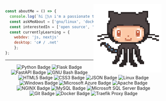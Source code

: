 <img align='right' src="https://raw.githubusercontent.com/iCharlesZ/FigureBed/master/img/octocat.gif" width="220">

```JavaScript
const aboutMe = () => {
  console.log(`hi 👋\n i'm a passionate tech enthusiast from germany.`);
  const askMeAbout = ['gnu/linux', 'docker', 'servers \& networks'];
  const interestedIn = ['open source', 'containerization', 'webdev', 'self-hosting']; 
  const currentlyLearning = {
    webdev: 'js, nextjs'
    desktop: 'c# / .net'
    };
};
```

---

<p align=center>
  <img src="https://img.shields.io/badge/Python-3776AB?logo=python&logoColor=fff&style=for-the-badge" alt="Python Badge">
  <img src="https://img.shields.io/badge/Flask-000?logo=flask&logoColor=fff&style=for-the-badge" alt="Flask Badge">
  <img src="https://img.shields.io/badge/FastAPI-009688?logo=fastapi&logoColor=fff&style=for-the-badge" alt="FastAPI Badge">
  <img src="https://img.shields.io/badge/GNU%20Bash-4EAA25?logo=gnubash&logoColor=fff&style=for-the-badge" alt="GNU Bash Badge">
  <img src="https://img.shields.io/badge/HTML5-E34F26?logo=html5&logoColor=fff&style=for-the-badge" alt="HTML5 Badge">
  <img src="https://img.shields.io/badge/CSS3-1572B6?logo=css3&logoColor=fff&style=for-the-badge" alt="CSS3 Badge">
  <img src="https://img.shields.io/badge/JSON-000?logo=json&logoColor=fff&style=for-the-badge" alt="JSON Badge">
  <img src="https://img.shields.io/badge/Linux-FCC624?logo=linux&logoColor=000&style=for-the-badge" alt="Linux Badge">
  <img src="https://img.shields.io/badge/Windows_Server-0078D6?logo=windows&logoColor=fff&style=for-the-badge" alt="Windows Badge">
  <img src="https://img.shields.io/badge/Microsoft%20Azure-0078D4?logo=microsoftazure&logoColor=fff&style=for-the-badge" alt="Microsoft Azure Badge">
  <img src="https://img.shields.io/badge/Apache-D22128?logo=apache&logoColor=fff&style=for-the-badge" alt="Apache Badge">
  <img src="https://img.shields.io/badge/NGINX-009639?logo=nginx&logoColor=fff&style=for-the-badge" alt="NGINX Badge">
  <img src="https://img.shields.io/badge/MySQL-4479A1?logo=mysql&logoColor=fff&style=for-the-badge" alt="MySQL Badge">
  <img src="https://img.shields.io/badge/Microsoft%20SQL%20Server-CC2927?logo=microsoftsqlserver&logoColor=fff&style=for-the-badge" alt="Microsoft SQL Server Badge">
  <img src="https://img.shields.io/badge/Git-F05032?logo=git&logoColor=fff&style=for-the-badge" alt="Git Badge">
  <img src="https://img.shields.io/badge/Docker-2496ED?logo=docker&logoColor=fff&style=for-the-badge" alt="Docker Badge">
  <img src="https://img.shields.io/badge/Traefik%20Proxy-24A1C1?logo=traefikproxy&logoColor=fff&style=for-the-badge" alt="Traefik Proxy Badge">
</p>
